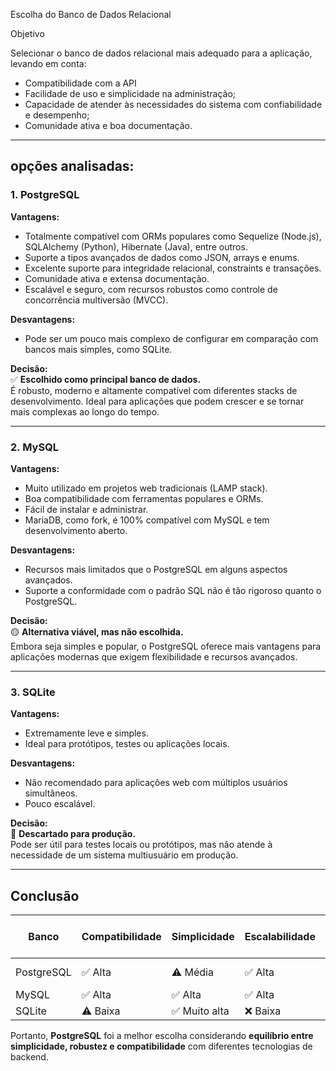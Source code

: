 
Escolha do Banco de Dados Relacional

Objetivo

Selecionar o banco de dados relacional mais adequado para a aplicação, levando em conta:

- Compatibilidade com a API 
- Facilidade de uso e simplicidade na administração;
- Capacidade de atender às necessidades do sistema com confiabilidade e desempenho;
- Comunidade ativa e boa documentação.

---

## opções analisadas: 

### 1. **PostgreSQL**

**Vantagens:**

- Totalmente compatível com ORMs populares como Sequelize (Node.js), SQLAlchemy (Python), Hibernate (Java), entre outros.
- Suporte a tipos avançados de dados como JSON, arrays e enums.
- Excelente suporte para integridade relacional, constraints e transações.
- Comunidade ativa e extensa documentação.
- Escalável e seguro, com recursos robustos como controle de concorrência multiversão (MVCC).

**Desvantagens:**

- Pode ser um pouco mais complexo de configurar em comparação com bancos mais simples, como SQLite.

**Decisão:**  
✅ **Escolhido como principal banco de dados.**  
É robusto, moderno e altamente compatível com diferentes stacks de desenvolvimento. Ideal para aplicações que podem crescer e se tornar mais complexas ao longo do tempo.

---

### 2. **MySQL**

**Vantagens:**

- Muito utilizado em projetos web tradicionais (LAMP stack).
- Boa compatibilidade com ferramentas populares e ORMs.
- Fácil de instalar e administrar.
- MariaDB, como fork, é 100% compatível com MySQL e tem desenvolvimento aberto.

**Desvantagens:**

- Recursos mais limitados que o PostgreSQL em alguns aspectos avançados.
- Suporte a conformidade com o padrão SQL não é tão rigoroso quanto o PostgreSQL.

**Decisão:**  
🟡 **Alternativa viável, mas não escolhida.**  
Embora seja simples e popular, o PostgreSQL oferece mais vantagens para aplicações modernas que exigem flexibilidade e recursos avançados.

---

### 3. **SQLite** 
**Vantagens:**

- Extremamente leve e simples.
- Ideal para protótipos, testes ou aplicações locais.

**Desvantagens:**

- Não recomendado para aplicações web com múltiplos usuários simultâneos.
- Pouco escalável.

**Decisão:**  
🔴 **Descartado para produção.**  
Pode ser útil para testes locais ou protótipos, mas não atende à necessidade de um sistema multiusuário em produção.

---

## Conclusão

| Banco      | Compatibilidade | Simplicidade | Escalabilidade | Suporte a Recursos Avançados | Escolhido |
|------------|------------------|---------------|------------------|-------------------------------|-----------|
| PostgreSQL | ✅ Alta           | ⚠️ Média       | ✅ Alta           | ✅ Excelente                   | ✅ Sim     |
| MySQL      | ✅ Alta           | ✅ Alta        | ✅ Alta           | ⚠️ Média                      | ❌ Não     |
| SQLite     | ⚠️ Baixa          | ✅ Muito alta  | ❌ Baixa          | ⚠️ Limitado                   | ❌ Não     |

Portanto, **PostgreSQL** foi a melhor escolha considerando **equilíbrio entre simplicidade, robustez e compatibilidade** com diferentes tecnologias de backend.
